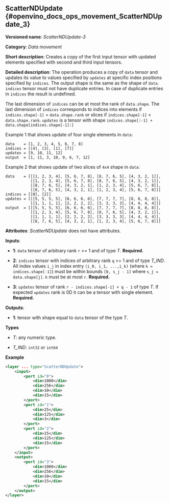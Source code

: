 ## ScatterNDUpdate <a name="ScatterNDUpdate"></a> {#openvino_docs_ops_movement_ScatterNDUpdate_3}

**Versioned name**: *ScatterNDUpdate-3*

**Category**: *Data movement*

**Short description**: Creates a copy of the first input tensor with updated elements specified with second and third input tensors.

**Detailed description**: The operation produces a copy of `data` tensor and updates its value to values specified
by `updates` at specific index positions specified by `indices`. The output shape is the same as the shape of `data`.
`indices` tensor must not have duplicate entries. In case of duplicate entries in `indices` the result is undefined.

The last dimension of `indices` can be at most the rank of `data.shape`.
The last dimension of `indices` corresponds to indices into elements if `indices.shape[-1]` = `data.shape.rank` or slices
if `indices.shape[-1]` < `data.shape.rank`. `updates` is a tensor with shape `indices.shape[:-1] + data.shape[indices.shape[-1]:]`

Example 1 that shows update of four single elements in `data`:

```
data    = [1, 2, 3, 4, 5, 6, 7, 8]
indices = [[4], [3], [1], [7]]
updates = [9, 10, 11, 12]
output  = [1, 11, 3, 10, 9, 6, 7, 12]
```

Example 2 that shows update of two slices of `4x4` shape in `data`:

```
data    = [[[1, 2, 3, 4], [5, 6, 7, 8], [8, 7, 6, 5], [4, 3, 2, 1]],
           [[1, 2, 3, 4], [5, 6, 7, 8], [8, 7, 6, 5], [4, 3, 2, 1]],
           [[8, 7, 6, 5], [4, 3, 2, 1], [1, 2, 3, 4], [5, 6, 7, 8]],
           [[8, 7, 6, 5], [4, 3, 2, 1], [1, 2, 3, 4], [5, 6, 7, 8]]]
indices = [[0], [2]]
updates = [[[5, 5, 5, 5], [6, 6, 6, 6], [7, 7, 7, 7], [8, 8, 8, 8]],
           [[1, 1, 1, 1], [2, 2, 2, 2], [3, 3, 3, 3], [4, 4, 4, 4]]]
output  = [[[5, 5, 5, 5], [6, 6, 6, 6], [7, 7, 7, 7], [8, 8, 8, 8]],
           [[1, 2, 3, 4], [5, 6, 7, 8], [8, 7, 6, 5], [4, 3, 2, 1]],
           [[1, 1, 1, 1], [2, 2, 2, 2], [3, 3, 3, 3], [4, 4, 4, 4]],
           [[8, 7, 6, 5], [4, 3, 2, 1], [1, 2, 3, 4], [5, 6, 7, 8]]]
```


**Attributes**: *ScatterNDUpdate* does not have attributes.

**Inputs**:

*   **1**: `data` tensor of arbitrary rank `r` >= 1 and of type *T*. **Required.**

*   **2**: `indices` tensor with indices of arbitrary rank `q` >= 1 and of type *T_IND*. All index values `i_j` in index entry `(i_0, i_1, ...,i_k)` (where `k = indices.shape[-1]`) must be within bounds `[0, s_j - 1]` where `s_j = data.shape[j]`. `k` must be at most `r`. **Required.**

*   **3**: `updates` tensor of rank `r - indices.shape[-1] + q - 1` of type *T*. If expected `updates` rank is 0D it can be a tensor with single element. **Required.**

**Outputs**:

*   **1**: tensor with shape equal to `data` tensor of the type *T*.

**Types**

* *T*: any numeric type.

* *T_IND*: `int32` or `int64`

**Example**

```xml
<layer ... type="ScatterNDUpdate">
    <input>
        <port id="0">
            <dim>1000</dim>
            <dim>256</dim>
            <dim>10</dim>
            <dim>15</dim>
        </port>
        <port id="1">
            <dim>25</dim>
            <dim>125</dim>
            <dim>3</dim>
        </port>
        <port id="2">
            <dim>25</dim>
            <dim>125</dim>
            <dim>15</dim>
        </port>
    </input>
    <output>
        <port id="3">
            <dim>1000</dim>
            <dim>256</dim>
            <dim>10</dim>
            <dim>15</dim>
        </port>
    </output>
</layer>
```
